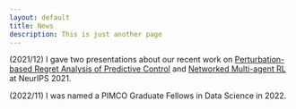 ```yaml
---
layout: default
title: News
description: This is just another page
---
```


(2021/12) I gave two presentations about our recent work on [Perturbation-based Regret Analysis of Predictive Control](https://neurips.cc/virtual/2021/poster/27792) and [Networked Multi-agent RL](https://neurips.cc/virtual/2021/poster/27812) at NeurIPS 2021.

(2022/11)  I was named a PIMCO Graduate Fellows in Data Science in 2022.
